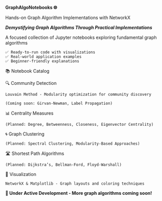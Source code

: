 **GraphAlgoNotebooks 🌐**

Hands-on Graph Algorithm Implementations with NetworkX

***Demystifying Graph Algorithms Through Practical Implementations***

A focused collection of Jupyter notebooks exploring fundamental graph algorithms

    ✅ Ready-to-run code with visualizations
    ✅ Real-world application examples
    ✅ Beginner-friendly explanations

📚 Notebook Catalog

🔍 Community Detection

    Louvain Method - Modularity optimization for community discovery
    
    (Coming soon: Girvan-Newman, Label Propagation)

📊 Centrality Measures

    (Planned: Degree, Betweenness, Closeness, Eigenvector Centrality)

🌀 Graph Clustering

    (Planned: Spectral Clustering, Modularity-Based Approaches)

🛣️ Shortest Path Algorithms

    (Planned: Dijkstra’s, Bellman-Ford, Floyd-Warshall)

🎨 Visualization

    NetworkX & Matplotlib - Graph layouts and coloring techniques

**🔧 Under Active Development - More graph algorithms coming soon!**
